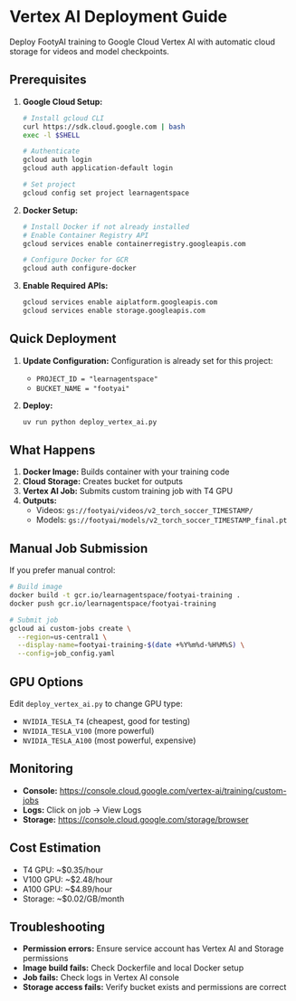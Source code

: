 # Vertex AI Deployment Guide

Deploy FootyAI training to Google Cloud Vertex AI with automatic cloud storage for videos and model checkpoints.

## Prerequisites

1. **Google Cloud Setup:**
   ```bash
   # Install gcloud CLI
   curl https://sdk.cloud.google.com | bash
   exec -l $SHELL
   
   # Authenticate
   gcloud auth login
   gcloud auth application-default login
   
   # Set project
   gcloud config set project learnagentspace
   ```

2. **Docker Setup:**
   ```bash
   # Install Docker if not already installed
   # Enable Container Registry API
   gcloud services enable containerregistry.googleapis.com
   
   # Configure Docker for GCR
   gcloud auth configure-docker
   ```

3. **Enable Required APIs:**
   ```bash
   gcloud services enable aiplatform.googleapis.com
   gcloud services enable storage.googleapis.com
   ```

## Quick Deployment

1. **Update Configuration:**
   Configuration is already set for this project:
   - `PROJECT_ID = "learnagentspace"`
   - `BUCKET_NAME = "footyai"`

2. **Deploy:**
   ```bash
   uv run python deploy_vertex_ai.py
   ```

## What Happens

1. **Docker Image:** Builds container with your training code
2. **Cloud Storage:** Creates bucket for outputs 
3. **Vertex AI Job:** Submits custom training job with T4 GPU
4. **Outputs:**
   - Videos: `gs://footyai/videos/v2_torch_soccer_TIMESTAMP/`
   - Models: `gs://footyai/models/v2_torch_soccer_TIMESTAMP_final.pt`

## Manual Job Submission

If you prefer manual control:

```bash
# Build image
docker build -t gcr.io/learnagentspace/footyai-training .
docker push gcr.io/learnagentspace/footyai-training

# Submit job
gcloud ai custom-jobs create \
  --region=us-central1 \
  --display-name=footyai-training-$(date +%Y%m%d-%H%M%S) \
  --config=job_config.yaml
```

## GPU Options

Edit `deploy_vertex_ai.py` to change GPU type:
- `NVIDIA_TESLA_T4` (cheapest, good for testing)
- `NVIDIA_TESLA_V100` (more powerful)
- `NVIDIA_TESLA_A100` (most powerful, expensive)

## Monitoring

- **Console:** https://console.cloud.google.com/vertex-ai/training/custom-jobs
- **Logs:** Click on job → View Logs
- **Storage:** https://console.cloud.google.com/storage/browser

## Cost Estimation

- T4 GPU: ~$0.35/hour
- V100 GPU: ~$2.48/hour  
- A100 GPU: ~$4.89/hour
- Storage: ~$0.02/GB/month

## Troubleshooting

- **Permission errors:** Ensure service account has Vertex AI and Storage permissions
- **Image build fails:** Check Dockerfile and local Docker setup
- **Job fails:** Check logs in Vertex AI console
- **Storage access fails:** Verify bucket exists and permissions are correct